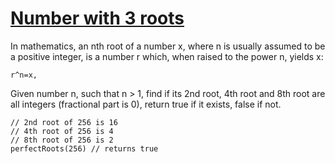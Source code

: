 # [Number with 3 roots](https://www.codewars.com/kata/5932c94f6aa4d1d786000028) #

In mathematics, an nth root of a number x, where n is usually assumed to be a positive integer, is a number r which, when raised to the power n, yields x:

    r^n=x,

Given number n, such that n > 1, find if its 2nd root, 4th root and 8th root are all integers (fractional part is 0), return true if it exists, false if not.

    // 2nd root of 256 is 16
    // 4th root of 256 is 4
    // 8th root of 256 is 2
    perfectRoots(256) // returns true 
